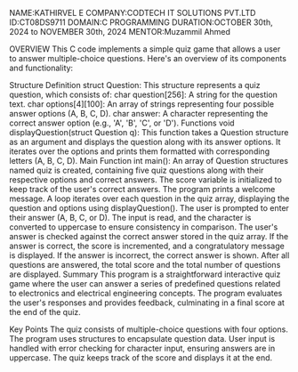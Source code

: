 NAME:KATHIRVEL E
COMPANY:CODTECH IT
 SOLUTIONS PVT.LTD
ID:CT08DS9711
DOMAIN:C PROGRAMMING
DURATION:OCTOBER 30th, 2024 to NOVEMBER 30th, 2024
MENTOR:Muzammil Ahmed

OVERVIEW
This C code implements a simple quiz game that allows a user to answer multiple-choice questions. Here's an overview of its components and functionality:

Structure Definition
struct Question: This structure represents a quiz question, which consists of:
char question[256]: A string for the question text.
char options[4][100]: An array of strings representing four possible answer options (A, B, C, D).
char answer: A character representing the correct answer option (e.g., 'A', 'B', 'C', or 'D').
Functions
void displayQuestion(struct Question q):
This function takes a Question structure as an argument and displays the question along with its answer options. It iterates over the options and prints them formatted with corresponding letters (A, B, C, D).
Main Function
int main():
An array of Question structures named quiz is created, containing five quiz questions along with their respective options and correct answers.
The score variable is initialized to keep track of the user's correct answers.
The program prints a welcome message.
A loop iterates over each question in the quiz array, displaying the question and options using displayQuestion().
The user is prompted to enter their answer (A, B, C, or D). The input is read, and the character is converted to uppercase to ensure consistency in comparison.
The user's answer is checked against the correct answer stored in the quiz array. If the answer is correct, the score is incremented, and a congratulatory message is displayed. If the answer is incorrect, the correct answer is shown.
After all questions are answered, the total score and the total number of questions are displayed.
Summary
This program is a straightforward interactive quiz game where the user can answer a series of predefined questions related to electronics and electrical engineering concepts. The program evaluates the user's responses and provides feedback, culminating in a final score at the end of the quiz.

Key Points
The quiz consists of multiple-choice questions with four options.
The program uses structures to encapsulate question data.
User input is handled with error checking for character input, ensuring answers are in uppercase.
The quiz keeps track of the score and displays it at the end.
